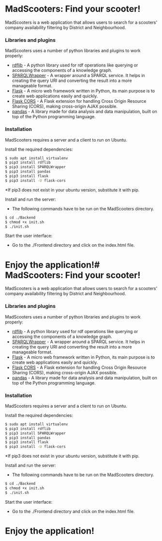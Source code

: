 # MadScooters: Find your scooter!

MadScooters is a web application that allows users to search for a scooters' company availability filtering by District and Neighbourhood.



### Libraries and plugins

MadScooters uses a number of python libraries and plugins to work properly:

* [rdflib](https://github.com/RDFLib/rdflib) - A python library used for rdf operations like querying or accessing the components of a knowledge graph.
* [SPARQLWrapper](https://pypi.org/project/SPARQLWrapper/) - A wrapper around a SPARQL service. It helps in creating the query URI and converting the result into a more manageable format.
* [Flask](https://flask.palletsprojects.com/en/1.1.x/) - A micro web framework written in Python, its main purpose is to create web applications easily and quickly.
* [Flask CORS](https://flask-cors.readthedocs.io/en/latest/) - A Flask extension for handling Cross Origin Resource Sharing (CORS), making cross-origin AJAX possible.
* [pandas](https://pandas.pydata.org/) - A library made for data analysis and data manipulation, built on top of the Python programming language.


### Installation

MadScooters requires a server and a client to run on Ubuntu.

Install the required dependencies:
```sh
$ sudo apt install virtualenv 
$ pip3 install rdflib
$ pip3 install SPARQLWrapper
$ pip3 install pandas
$ pip3 install flask
$ pip3 install -U flask-cors
```
*If pip3 does not exist in your ubuntu version, substitute it with pip.

Install and run the server:
* The following commands have to be run on the MadScooters directory.
```sh
$ cd ./Backend
$ chmod +x init.sh
$ ./init.sh
```

Start the user interface:
* Go to the ./Frontend directory and click on the index.html file.

# Enjoy the application!                                                                                                                                                                                                                                                                                                                                                                                                                                                                                                                                                                                                                                                                                                                                                                                                                                                                                                                                                                                                                                                                                                                                                                                                                                                                                                                                                                                                                                                                                                                                                                                                                                                                                                                                                                                                                                                                                                                                                                                                                                                                                                                                                                                                                                                                                                                                                                                                                                                                                                                                                                                                                                                                                                                                                                                                                                                                                                                                                                                                                                                                                                                                                                                                                                                                                                                                                                                                                                                                                                                                                                                                                                                                                                                                                                                                                                                                                                                                                                                                                                                                                                                                                                                                                                                                                                                                                                                                                                                                                                                                                                                                                                                                                                                                                                                                                                                                                                                                                                                                                           # MadScooters: Find your scooter!

MadScooters is a web application that allows users to search for a scooters' company availability filtering by District and Neighbourhood.



### Libraries and plugins

MadScooters uses a number of python libraries and plugins to work properly:

* [rdflib](https://github.com/RDFLib/rdflib) - A python library used for rdf operations like querying or accessing the components of a knowledge graph.
* [SPARQLWrapper](https://pypi.org/project/SPARQLWrapper/) - A wrapper around a SPARQL service. It helps in creating the query URI and converting the result into a more manageable format.
* [Flask](https://flask.palletsprojects.com/en/1.1.x/) - A micro web framework written in Python, its main purpose is to create web applications easily and quickly.
* [Flask CORS](https://flask-cors.readthedocs.io/en/latest/) - A Flask extension for handling Cross Origin Resource Sharing (CORS), making cross-origin AJAX possible.
* [pandas](https://pandas.pydata.org/) - A library made for data analysis and data manipulation, built on top of the Python programming language.


### Installation

MadScooters requires a server and a client to run on Ubuntu.

Install the required dependencies:
```sh
$ sudo apt install virtualenv 
$ pip3 install rdflib
$ pip3 install SPARQLWrapper
$ pip3 install pandas
$ pip3 install flask
$ pip3 install -U flask-cors
```
*If pip3 does not exist in your ubuntu version, substitute it with pip.

Install and run the server:
* The following commands have to be run on the MadScooters directory.
```sh
$ cd ./Backend
$ chmod +x init.sh
$ ./init.sh
```

Start the user interface:
* Go to the ./Frontend directory and click on the index.html file.

# Enjoy the application!